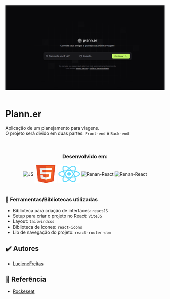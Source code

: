 
<div align="center">
  <img alt="Capa do projeto" title="FoodExplorer" src="./src/assets/img.png">
</div>
<br>

# Plann.er
Aplicação de um planejamento para viagens.<br>
O projeto será divido em duas partes: `Front-end` e `Back-end`

<br>
<h3 align="center">Desenvolvido em: </h3>
<div align="center">
    <img align="center" alt="JS" height="60" width="70" src="https://cdn.worldvectorlogo.com/logos/typescript-2.svg">
    <img align="center" alt="Renan-HTML" height="60" width="70" src="https://raw.githubusercontent.com/devicons/devicon/master/icons/html5/html5-original.svg">
    <img align="center" alt="Renan-React" height="60" width="70" src="https://raw.githubusercontent.com/devicons/devicon/master/icons/react/react-original.svg">
    <img align="center" alt="Renan-React" height="60" width="70" src="https://cdn.worldvectorlogo.com/logos/vitejs.svg">
    <img align="center" alt="Renan-React" height="60" width="70" src="https://cdn.worldvectorlogo.com/logos/tailwind-css-2.svg">
</div>
<br>

### 📘 Ferramentas/Bibliotecas utilizadas
  - Biblioteca para criação de interfaces: `reactJS`
  - Setup para criar o projeto no React: `ViteJS`
  - Layout: `tailwindcss`
  - Biblioteca de ícones: `react-icons`
  - Lib de navegação do projeto: `react-router-dom`

  ## ✔️ Autores

- [LucieneFreitas](https://github.com/LucieneFreitas)

## 📄 Referência

- [Rockeseat](https://www.rocketseat.com.br/)